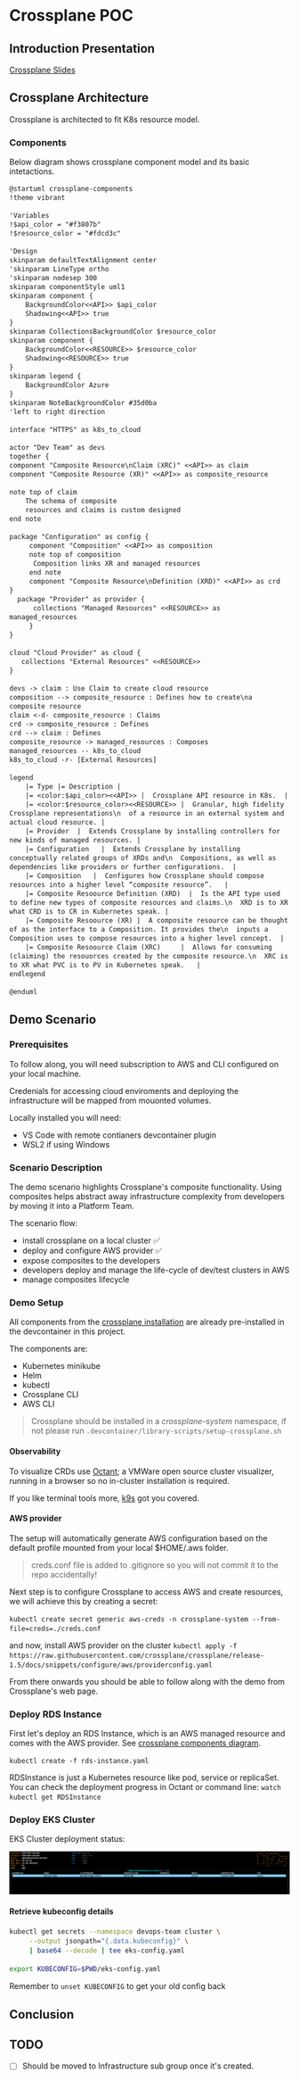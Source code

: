 # Crossplane POC

## Introduction Presentation

[Crossplane Slides](https://slides.com/decoder/crossplane)

## Crossplane Architecture

Crossplane is architected to fit K8s resource model.

### Components

Below diagram shows crossplane component model and its basic intetactions.

```plantuml
@startuml crossplane-components
!theme vibrant

'Variables
!$api_color = "#f3807b"
!$resource_color = "#fdcd3c"

'Design
skinparam defaultTextAlignment center
'skinparam LineType ortho
'skinparam nodesep 300
skinparam componentStyle uml1
skinparam component {
    BackgroundColor<<API>> $api_color
    Shadowing<<API>> true
}
skinparam CollectionsBackgroundColor $resource_color
skinparam component {
    BackgroundColor<<RESOURCE>> $resource_color
    Shadowing<<RESOURCE>> true
}
skinparam legend {
    BackgroundColor Azure
}
skinparam NoteBackgroundColor #35d0ba
'left to right direction

interface "HTTPS" as k8s_to_cloud

actor "Dev Team" as devs
together {
component "Composite Resource\nClaim (XRC)" <<API>> as claim
component "Composite Resource (XR)" <<API>> as composite_resource

note top of claim
    The schema of composite
    resources and claims is custom designed
end note

package "Configuration" as config {
     component "Composition" <<API>> as composition
     note top of composition
      Composition links XR and managed resources
     end note
     component "Composite Resource\nDefinition (XRD)" <<API>> as crd
}
  package "Provider" as provider {
      collections "Managed Resources" <<RESOURCE>> as managed_resources
     }
}

cloud "Cloud Provider" as cloud {
   collections "External Resources" <<RESOURCE>>
}

devs -> claim : Use Claim to create cloud resource
composition --> composite_resource : Defines how to create\na composite resource
claim <-d- composite_resource : Claims
crd -> composite_resource : Defines
crd --> claim : Defines
composite_resource -> managed_resources : Composes
managed_resources -- k8s_to_cloud
k8s_to_cloud -r- [External Resources]

legend
    |= Type |= Description |
    |= <color:$api_color><<API>> |  Crossplane API resource in K8s.  |
    |= <color:$resource_color><<RESOURCE>> |  Granular, high fidelity Crossplane representations\n  of a resource in an external system and actual cloud resource. |
    |= Provider  |  Extends Crossplane by installing controllers for new kinds of managed resources. |
    |= Configuration   |  Extends Crossplane by installing conceptually related groups of XRDs and\n  Compositions, as well as dependencies like providers or further configurations.  |
    |= Composition   |  Configures how Crossplane should compose resources into a higher level “composite resource”.   |
    |= Composite Resoource Definition (XRD)  |  Is the API type used to define new types of composite resources and claims.\n  XRD is to XR what CRD is to CR in Kubernetes speak. |
    |= Composite Resoource (XR) |  A composite resource can be thought of as the interface to a Composition. It provides the\n  inputs a Composition uses to compose resources into a higher level concept.  |
    |= Composite Resoource Claim (XRC)     |  Allows for consuming (claiming) the resouorces created by the composite resource.\n  XRC is to XR what PVC is to PV in Kubernetes speak.   |
endlegend

@enduml
```

## Demo Scenario

### Prerequisites

To follow along, you will need subscription to AWS and CLI configured on your local machine.

Credenials for accessing cloud enviroments and deploying the infrastructure will be mapped from mouonted volumes.

Locally installed you will need:

- VS Code with remote contianers devcontainer plugin
- WSL2 if using Windows

### Scenario Description

The demo scenario highlights Crossplane's composite functionality. Using composites helps abstract away infrastructure complexity from developers by moving it into a Platform Team.

The scenario flow:

- install crossplane on a local cluster :white_check_mark:
- deploy and configure AWS provider :white_check_mark:
- expose composites to the developers
- developers deploy and manage the life-cycle of dev/test clusters in AWS
- manage composites lifecycle

### Demo Setup

All components from the [crossplane installation](https://crossplane.io/docs/v1.5/getting-started/install-configure.html#install-crossplane) are already pre-installed in the devcontainer in this project.

The components are:

- Kubernetes minikube
- Helm
- kubectl
- Crossplane CLI
- AWS CLI

> Crossplane should be installed in a _crossplane-system_ namespace, if not please run `.devcontainer/library-scripts/setup-crossplane.sh`

#### Observability

To visualize CRDs use [Octant](https://docs.vmware.com/en/VMware-vSphere/7.0/vmware-vsphere-with-tanzu/GUID-1AEDB285-C965-473F-8C91-75724200D444.html); a VMWare open source cluster visualizer, running in a browser so no in-cluster installation is required.

If you like terminal tools more, [k9s](https://k9scli.io/) got you covered.

#### AWS provider

The setup will automatically generate AWS configuration based on the default profile mounted from your local $HOME/.aws folder.

> creds.conf file is added to .gitignore so you will not commit it to the repo accidentally!

Next step is to configure Crossplane to access AWS and create resources, we will achieve this by creating a secret:

`kubectl create secret generic aws-creds -n crossplane-system --from-file=creds=./creds.conf`

and now, install AWS provider on the cluster `kubectl apply -f https://raw.githubusercontent.com/crossplane/crossplane/release-1.5/docs/snippets/configure/aws/providerconfig.yaml`

From there onwards you should be able to follow along with the demo from Crossplane's web page.

### Deploy RDS Instance

First let's deploy an RDS Instance, which is an AWS managed resource and comes with the AWS provider.
See [crossplane components diagram](#crossplane-components).

`kubectl create -f rds-instance.yaml`

RDSInstance is just a Kubernetes resource like pod, service or replicaSet. You can check the deployment progress in Octant or command line: `watch kubectl get RDSInstance`

### Deploy EKS Cluster

EKS Cluster deployment status:

![k8s-cluster-deploying](media/k8s-cluster-deploying.png)

#### Retrieve kubeconfig details

```bash
kubectl get secrets --namespace devops-team cluster \
     --output jsonpath="{.data.kubeconfig}" \
     | base64 --decode | tee eks-config.yaml

export KUBECONFIG=$PWD/eks-config.yaml
```

Remember to `unset KUBECONFIG` to get your old config back

## Conclusion

## TODO

- [ ] Should be moved to Infrastructure sub group once it's created.
